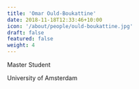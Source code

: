 ```yaml
---
title: 'Omar Ould-Boukattine'
date: 2018-11-18T12:33:46+10:00
icon: '/about/people/ould-boukattine.jpg'
draft: false
featured: false
weight: 4                            
---
```


Master Student

University of Amsterdam
